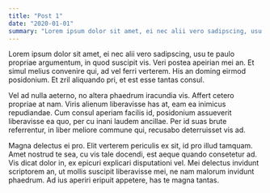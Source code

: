 ```yaml
---
title: "Post 1"
date: "2020-01-01"
summary: "Lorem ipsum dolor sit amet, ei nec alii vero sadipscing, usu te paulo propriae argumentum, in quod suscipit vis"
---
```


Lorem ipsum dolor sit amet, ei nec alii vero sadipscing, usu te paulo propriae argumentum, in quod suscipit vis. Veri postea apeirian mei an. Et simul melius convenire qui, ad vel ferri verterem. His an doming eirmod posidonium. Et zril aliquando pri, et est esse tantas consul.

Vel ad nulla aeterno, no altera phaedrum iracundia vis. Affert cetero propriae at nam. Viris alienum liberavisse has at, eam ea inimicus repudiandae. Cum consul aperiam facilis id, posidonium assueverit liberavisse ea quo, per cu inani laudem ancillae. Per id suas brute referrentur, in liber meliore commune qui, recusabo deterruisset vis ad.

Magna delectus ei pro. Elit verterem periculis ex sit, id pro illud tamquam. Amet nostrud te sea, cu vis tale docendi, est aeque quando consetetur ad. Vis dicat dolor in, ex epicuri explicari disputationi vel. Mei delectus invidunt scriptorem an, ut mollis suscipit liberavisse mei, ne nam malorum invidunt phaedrum. Ad ius aperiri eripuit appetere, has te magna tantas.
